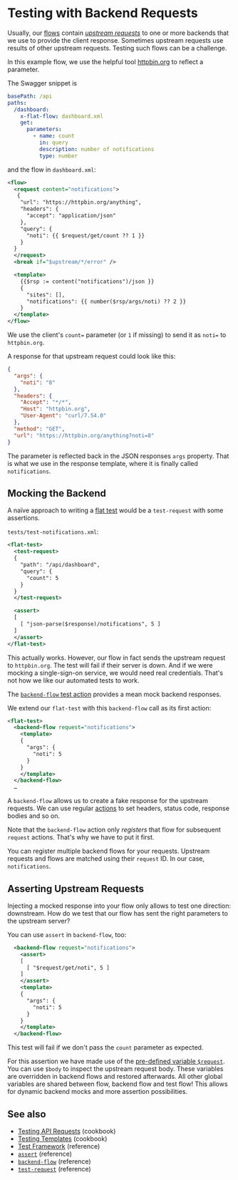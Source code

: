 # Testing with Backend Requests

Usually, our [flows](/reference/flow.md) contain [_upstream requests_](/reference/actions/request.md) to one or more backends that we use to provide the client response. Sometimes upstream requests use results of other upstream requests. Testing such flows can be a challenge.

In this example flow, we use the helpful tool [httpbin.org](https://httpbin.org/) to reflect a parameter.

The Swagger snippet is

```yaml
basePath: /api
paths:
  /dashboard:
    x-flat-flow: dashboard.xml
    get:
      parameters:
        - name: count
          in: query
          description: number of notifications
          type: number
```

and the flow in `dashboard.xml`:
```xml
<flow>
  <request content="notifications">
   {
    "url": "https://httpbin.org/anything",
    "headers": {
      "accept": "application/json"
    },
    "query": {
      "noti": {{ $request/get/count ?? 1 }}
    }
  }
  </request>
  <break if="$upstream/*/error" />

  <template>
    {{$rsp := content("notifications")/json }}
    {
      "sites": [],
      "notifications": {{ number($rsp/args/noti) ?? 2 }}
    }
  </template>
</flow>
```

We use the client's `count=` parameter (or `1` if missing) to send it as `noti=` to `httpbin.org`.

A response for that upstream request could look like this:

```json
{
  "args": {
    "noti": "8"
  }, 
  "headers": {
    "Accept": "*/*", 
    "Host": "httpbin.org", 
    "User-Agent": "curl/7.54.0"
  }, 
  "method": "GET", 
  "url": "https://httpbin.org/anything?noti=8"
}
```

The parameter is reflected back in the JSON responses `args` property. That is what we use in the response template, where it is finally called `notifications`.

## Mocking the Backend

A naïve approach to writing a [flat test](/reference/testing/README.md) would be a `test-request` with some assertions.

`tests/test-notifications.xml`:

```xml
<flat-test>
  <test-request>
  {
    "path": "/api/dashboard",
    "query": {
      "count": 5
    }
  }
  </test-request>

  <assert>
  [
    [ "json-parse($response)/notifications", 5 ]
  ]
  </assert>
</flat-test>
```

This actually works. However, our flow in fact sends the upstream request to `httpbin.org`. The test will fail if their server is down. And if we were mocking a single-sign-on service, we would need real credentials. That's not how we like our automated tests to work.

The [`backend-flow` test action](/reference/actions/backend-flow.md) provides a mean mock backend responses.

We extend our `flat-test` with this `backend-flow` call as its first action:

```xml
<flat-test>
  <backend-flow request="notifications">
    <template>
    {
      "args": {
        "noti": 5
      }
    }
    </template>
  </backend-flow>
  …
  ```

A `backend-flow` allows us to create a fake response for the upstream requests. We can use regular [actions](/reference/actions/README.md) to set headers, status code, response bodies and so on.

Note that the `backend-flow` action only _registers_ that flow for subsequent `request` actions. That's why we have to put it first.

You can register multiple backend flows for your requests. Upstream requests and flows are matched using their `request` ID. In our case, `notifications`.

## Asserting Upstream Requests

Injecting a mocked response into your flow only allows to test one direction: downstream. How do we test that our flow has sent the right parameters to the upstream server?

You can use `assert` in `backend-flow`, too:

```xml
  <backend-flow request="notifications">
    <assert>
    [
      [ "$request/get/noti", 5 ]
    ]
    </assert>
    <template>
    {
      "args": {
        "noti": 5
      }
    }
    </template>
  </backend-flow>
```

This test will fail if we don't pass the `count` parameter as expected.

For this assertion we have made use of the [pre-defined variable `$request`](/reference/variables.md#predefined-variables). You can use `$body` to inspect the upstream request body. These variables are overridden in backend flows and restored afterwards. All other global variables are shared between flow, backend flow and test flow! This allows for dynamic backend mocks and more assertion possibilities.

## See also

* [Testing API Requests](test-api-request.md) (cookbook)
* [Testing Templates](test-templates.md) (cookbook)
* [Test Framework](/reference/testing/README.md) (reference)
* [`assert`](/reference/actions/assert.md) (reference)
* [`backend-flow`](/reference/actions/backend-flow.md) (reference)
* [`test-request`](/reference/actions/test-request.md) (reference)
